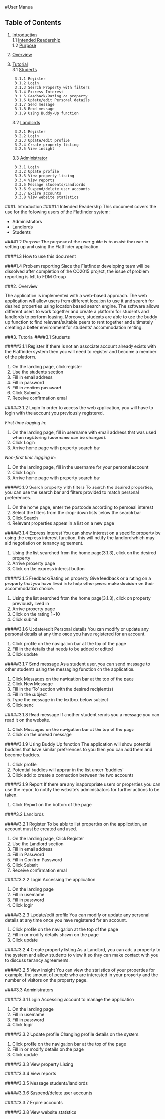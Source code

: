 #User Manual

## Table of Contents
1. [Introduction](##introduction)  
1.1 [Intended Readership](#intended-Readership)  
1.2 [Purpose](#purpose)  

2. [Overview](#overview)
3. [Tutorial](#tutorial)  
3.1 [Students](#students)     

        3.1.1 Register  
        3.1.2 Login  
        3.1.3 Search Property with filters  
        3.1.4 Express Interest  
        3.1.5 Feedback/Rating on property  
        3.1.6 Update/edit Personal details  
        3.1.7 Send message  
        3.1.8 Read message  
        3.1.9 Using Buddy-Up function

    3.2 [Landlords](#landlords)  
    
        3.2.1 Register  
        3.2.2 Login  
        3.2.3 Update/edit profile  
        3.2.4 Create property listing   
        3.2.5 View insight  

    3.3 [Administrator](#administrator)  
        
        3.3.1 Login  
        3.3.2 Update profile  
        3.3.3 View property listing  
        3.3.4 View reports  
        3.3.5 Message students/landlords  
        3.3.6 Suspend/delete user accounts  
        3.3.7 Expire accounts  
        3.3.8 View website statistics


###1. Introduction
####1.1	Intended Readership
This document covers the use for the following users of the Flatfinder system:

* Administrators
* Landlords
* Students  

####1.2	Purpose
The purpose of the user guide is to assist the user in setting up and using the Flatfinder application.

####1.3	How to use this document

####1.4	Problem reporting
Since the Flatfinder developing team will be dissolved after completion of the CO2015 project, the issue of
problem reporting is left to FDM Group.

 
###2. Overview

The application is implemented with a web-based approach. The web application will allow users from 
different location to use it and search for desired properties using location based search engine. The 
software allows different users to work together and create a platform for students and landlords to 
perform leasing. Moreover, students are able to use the buddy up function to find relevant/suitable 
peers to rent together and ultimately creating a better environment for students’ accommodation renting. 
 
###3. Tutorial
####3.1	Students

#####3.1.1 Register
If there is not an associate account already exists with the Flatfinder system then you will need to
register and become a member of the platform.
 
1. On the landing page, click register
2. Use the students section
3. Fill in email address
4. Fill in password
5. Fill in confirm password
6. Click Submits
7. Receive confirmation email

#####3.1.2 Login
In order to access the web application, you will have to login with the account you previously registered.

*First time logging in:*

1. On the landing page, fill in username with email address that was used when registering
(username can be changed).
2. Click Login
3. Arrive home page with property search bar

*Non-first time logging in:*

1. On the landing page, fill in the username for your personal account
2. Click Login
3. Arrive home page with property search bar

#####3.1.3 Search property with filters
To search the desired properties, you can use the search bar and filters provided to match 
personal preferences. 

1. On the home page, enter the postcode according to personal interest
2. Select the filters from the drop-down lists below the search bar
3. Click Search
4. Relevant properties appear in a list on a new page

#####3.1.4 Express Interest
You can show interest on a specific property by using the express interest function, this will notify
the landlord which may aid negotiation on tenancy agreement. 

1. Using the list searched from the home page(3.1.3), click on the desired property
2. Arrive property page
3. Click on the express interest button

#####3.1.5 Feedback/Rating on property
Give feedback or a rating on a property that you have lived in to help other peers make 
decision on their accommodation choice. 

1. Using the list searched from the home page(3.1.3), click on property previously lived in
2. Arrive property page
3. Click on the rating 1~10
4. Click submit

#####3.1.6 Update/edit Personal details
You can modify or update any personal details at any time once you have registered for 
an account. 

1. Click profile on the navigation bar at the top of the page
2. Fill in the details that needs to be added or edited
3. Click update

#####3.1.7 Send message
As a student user, you can send message to other students using the messaging function
on the application. 

1. Click Messages on the navigation bar at the top of the page
2. Click New Message
3. Fill in the ‘To’ section with the desired recipient(s)
4. Fill in the subject
5. Type the message in the textbox below subject
6. Click send

#####3.1.8 Read message
If another student sends you a message you can read it on the website.

1. Click Messages on the navigation bar at the top of the page
2. Click on the unread message 

#####3.1.9 Using Buddy Up function
The application will show potential buddies that have similar preferences to you then you can 
add them and become buddies. 

1. Click profile 
2. Potential buddies will appear in the list under ‘buddies’
3. Click add to create a connection between the two accounts

#####3.1.9 Report
If there are any inappropriate users or properties you can use the report to notify the website’s
administrators for further actions to be taken.

1. Click Report on the bottom of the page

####3.2	Landlords

#####3.2.1 Register
To be able to list properties on the application, an account must be created and used.

1. On the landing page, Click Register
2. Use the Landlord section
3. Fill in email address
4. Fill in Password
5. Fill in Confirm Password
6. Click Submit
7. Receive confirmation email

#####3.2.2 Login
Accessing the application

1. On the landing page
2. Fill in username
3. Fill in password
4. Click login

#####3.2.3 Update/edit profile
You can modify or update any personal details at any time once you have registered for an account. 

1. Click profile on the navigation at the top of the page
2. Fill in or modify details shown on the page
3. Click update

#####3.2.4 Create property listing
As a Landlord, you can add a property to the system and allow students to view it so they can make
contact with you to discuss tenancy agreements. 

#####3.2.5 View insight
You can view the statistics of your properties for example, the amount of people who are interested
in your property and the number of visitors on the property page.

####3.3	Administrators

#####3.3.1 Login
Accessing account to manage the application

1. On the landing page
2. Fill in username
3. Fill in password
4. Click login

#####3.3.2 Update profile
Changing profile details on the system.

1. Click profile on the navigation bar at the top of the page
2. Fill in or modify details on the page
3. Click update

#####3.3.3 View property Listing

#####3.3.4 View reports

#####3.3.5 Message students/landlords

#####3.3.6 Suspend/delete user accounts

#####3.3.7 Expire accounts

#####3.3.8 View website statistics
